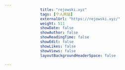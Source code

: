---
                title: "rejowski.xyz"
                tags: [个人网站]
                externalUrl: "https://rejowski.xyz/"
                weight: 511
                showDate: false
                showAuthor: false
                showReadingTime: false
                showEdit: false
                showLikes: false
                showViews: false
                layoutBackgroundHeaderSpace: false
                ---

